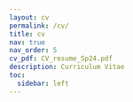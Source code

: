 ```yaml
---
layout: cv
permalink: /cv/
title: cv
nav: true
nav_order: 5
cv_pdf: CV_resume_Sp24.pdf
description: Curriculum Vitae
toc:
  sidebar: left
---
```


